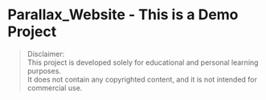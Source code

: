 # Parallax_Website - This is a Demo Project

> Disclaimer:  
> This project is developed solely for educational and personal learning purposes.  
> It does not contain any copyrighted content, and it is not intended for commercial use.

